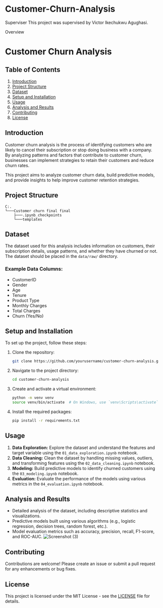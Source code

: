 # Customer-Churn-Analysis
Superviser
This project was supervised by Victor Ikechukwu Agughasi.

Overview
# Customer Churn Analysis

## Table of Contents
1. [Introduction](#introduction)
2. [Project Structure](#project-structure)
3. [Dataset](#dataset)
4. [Setup and Installation](#setup-and-installation)
5. [Usage](#usage)
6. [Analysis and Results](#analysis-and-results)
7. [Contributing](#contributing)
8. [License](#license)

## Introduction
Customer churn analysis is the process of identifying customers who are likely to cancel their subscription or stop doing business with a company. By analyzing patterns and factors that contribute to customer churn, businesses can implement strategies to retain their customers and reduce churn rates.

This project aims to analyze customer churn data, build predictive models, and provide insights to help improve customer retention strategies.

## Project Structure
```
C:.
└───Customer churn final final
    ├───.ipynb_checkpoints
    └───templates
```

## Dataset
The dataset used for this analysis includes information on customers, their subscription details, usage patterns, and whether they have churned or not. The dataset should be placed in the `data/raw/` directory.

### Example Data Columns:
- CustomerID
- Gender
- Age
- Tenure
- Product Type
- Monthly Charges
- Total Charges
- Churn (Yes/No)

## Setup and Installation
To set up the project, follow these steps:

1. Clone the repository:
    ```sh
    git clone https://github.com/yourusername/customer-churn-analysis.git
    ```

2. Navigate to the project directory:
    ```sh
    cd customer-churn-analysis
    ```

3. Create and activate a virtual environment:
    ```sh
    python -m venv venv
    source venv/bin/activate  # On Windows, use `venv\Scripts\activate`
    ```

4. Install the required packages:
    ```sh
    pip install -r requirements.txt
    ```

## Usage
1. **Data Exploration:** Explore the dataset and understand the features and target variable using the `01_data_exploration.ipynb` notebook.
2. **Data Cleaning:** Clean the dataset by handling missing values, outliers, and transforming features using the `02_data_cleaning.ipynb` notebook.
3. **Modeling:** Build predictive models to identify churned customers using the `03_modeling.ipynb` notebook.
4. **Evaluation:** Evaluate the performance of the models using various metrics in the `04_evaluation.ipynb` notebook.

## Analysis and Results
- Detailed analysis of the dataset, including descriptive statistics and visualizations.
- Predictive models built using various algorithms (e.g., logistic regression, decision trees, random forest, etc.).
- Model evaluation metrics such as accuracy, precision, recall, F1-score, and ROC-AUC.
  ![Screenshot (3)](https://github.com/user-attachments/assets/73144f22-5180-4b1c-9364-e649a9a5944f)
  


## Contributing
Contributions are welcome! Please create an issue or submit a pull request for any enhancements or bug fixes.

## License
This project is licensed under the MIT License - see the [LICENSE](LICENSE) file for details.
